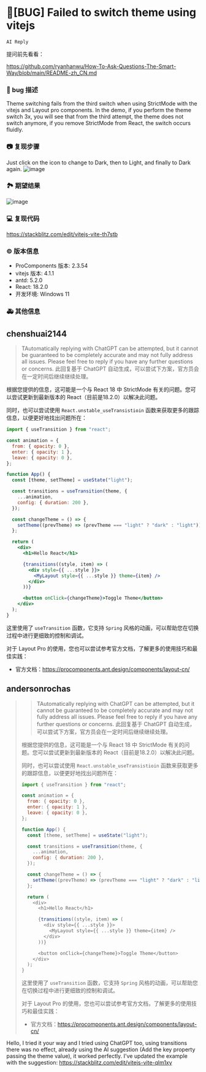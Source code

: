 # 🐛[BUG] Failed to switch theme using vitejs

`AI Reply`

提问前先看看：

https://github.com/ryanhanwu/How-To-Ask-Questions-The-Smart-Way/blob/main/README-zh_CN.md

### 🐛 bug 描述

Theme switching fails from the third switch when using StrictMode with the vitejs and Layout pro components. In the demo, if you perform the theme switch 3x, you will see that from the third attempt, the theme does not switch anymore, if you remove StrictMode from React, the switch occurs fluidly.

### 📷 复现步骤

Just click on the icon to change to Dark, then to Light, and finally to Dark again.
![image](https://user-images.githubusercontent.com/121313313/218284217-35e4004d-2a60-4342-ab25-07b13263ce46.png)

### 🏞 期望结果

![image](https://user-images.githubusercontent.com/121313313/218284268-5a572036-1946-49e1-899b-6c2e5f476cc4.png)

### 💻 复现代码

https://stackblitz.com/edit/vitejs-vite-th7stb

### © 版本信息

- ProComponents 版本: 2.3.54
- vitejs 版本: 4.1.1
- antd: 5.2.0
- React: 18.2.0
- 开发环境: Windows 11

### 🚑 其他信息

<!--
如截图等其他信息可以贴在这里
-->

## chenshuai2144

> TAutomatically replying with ChatGPT can be attempted, but it cannot be guaranteed to be completely accurate and may not fully address all issues. Please feel free to reply if you have any further questions or concerns.
> 此回复基于 ChatGPT 自动生成，可以尝试下方案，官方员会在一定时间后继续继续处理。

根据您提供的信息，这可能是一个与 React 18 中 StrictMode 有关的问题。您可以尝试更新到最新版本的 React（目前是18.2.0）以解决此问题。

同时，也可以尝试使用 `React.unstable_useTransistioin` 函数来获取更多的跟踪信息，以便更好地找出问题所在：

```jsx
import { useTransition } from "react";

const animation = {
  from: { opacity: 0 },
  enter: { opacity: 1 },
  leave: { opacity: 0 },
};

function App() {
  const [theme, setTheme] = useState("light");

  const transitions = useTransition(theme, {
    ...animation,
    config: { duration: 200 },
  });

  const changeTheme = () => {
    setTheme((prevTheme) => (prevTheme === "light" ? "dark" : "light"));
  };

  return (
    <div>
      <h1>Hello React</h1>

      {transitions((style, item) => (
        <div style={{ ...style }}>
          <MyLayout style={{ ...style }} theme={item} />
        </div>
      ))}

      <button onClick={changeTheme}>Toggle Theme</button>
    </div>
  );
}
```

这里使用了 `useTransition` 函数，它支持 `Spring` 风格的动画，可以帮助您在切换过程中进行更细致的控制和调试。

对于 Layout Pro 的使用，您也可以尝试参考官方文档，了解更多的使用技巧和最佳实践：

- 官方文档：https://procomponents.ant.design/components/layout-cn/

## andersonrochas

> > TAutomatically replying with ChatGPT can be attempted, but it cannot be guaranteed to be completely accurate and may not fully address all issues. Please feel free to reply if you have any further questions or concerns.
> > 此回复基于 ChatGPT 自动生成，可以尝试下方案，官方员会在一定时间后继续继续处理。
>
> 根据您提供的信息，这可能是一个与 React 18 中 StrictMode 有关的问题。您可以尝试更新到最新版本的 React（目前是18.2.0）以解决此问题。
>
> 同时，也可以尝试使用 `React.unstable_useTransistioin` 函数来获取更多的跟踪信息，以便更好地找出问题所在：
>
> ```js
> import { useTransition } from "react";
>
> const animation = {
>   from: { opacity: 0 },
>   enter: { opacity: 1 },
>   leave: { opacity: 0 },
> };
>
> function App() {
>   const [theme, setTheme] = useState("light");
>
>   const transitions = useTransition(theme, {
>     ...animation,
>     config: { duration: 200 },
>   });
>
>   const changeTheme = () => {
>     setTheme((prevTheme) => (prevTheme === "light" ? "dark" : "light"));
>   };
>
>   return (
>     <div>
>       <h1>Hello React</h1>
>
>       {transitions((style, item) => (
>         <div style={{ ...style }}>
>           <MyLayout style={{ ...style }} theme={item} />
>         </div>
>       ))}
>
>       <button onClick={changeTheme}>Toggle Theme</button>
>     </div>
>   );
> }
> ```
>
> 这里使用了 `useTransition` 函数，它支持 `Spring` 风格的动画，可以帮助您在切换过程中进行更细致的控制和调试。
>
> 对于 Layout Pro 的使用，您也可以尝试参考官方文档，了解更多的使用技巧和最佳实践：
>
> - 官方文档：https://procomponents.ant.design/components/layout-cn/

Hello, I tried it your way and I tried using ChatGPT too, using transitions there was no effect, already using the AI ​​suggestion (Add the key property passing the theme value), it worked perfectly. I've updated the example with the suggestion: https://stackblitz.com/edit/vitejs-vite-qlm1xy
